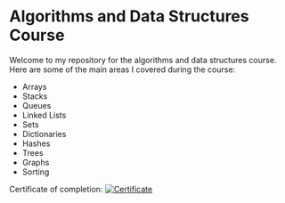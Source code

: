 # Algorithms and Data Structures Course

Welcome to my repository for the algorithms and data structures course. Here are some of the main areas I covered during the course:

- Arrays
- Stacks
- Queues
- Linked Lists
- Sets
- Dictionaries
- Hashes
- Trees
- Graphs
- Sorting

Certificate of completion: [![Certificate](https://img.shields.io/badge/Certificate-Udemy-blue.svg)](https://www.udemy.com/certificate/UC-7beb4053-e232-4754-942f-7a43a068a7b5/)
